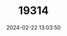 ---
title: "19314"
category: "Rasbora wilpita"
draft: false
date: 2024-02-22 13:03:50
languages:
  English: ["Wilpita Rasbora"]
---